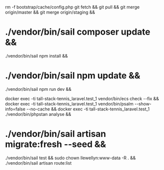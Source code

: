 rm -f bootstrap/cache/config.php
git fetch && git pull && git merge origin/master && git merge origin/staging && 
# ./vendor/bin/sail composer update && 
./vendor/bin/sail npm install && 
# ./vendor/bin/sail npm update && 
./vendor/bin/sail npm run dev && 


docker exec -ti tall-stack-tennis_laravel.test_1 vendor/bin/ecs check --fix && 
docker exec -ti tall-stack-tennis_laravel.test_1 vendor/bin/psalm --show-info=false --no-cache &&
docker exec -ti tall-stack-tennis_laravel.test_1 ./vendor/bin/phpstan analyse &&
# ./vendor/bin/sail artisan migrate:fresh --seed && 
./vendor/bin/sail test && 
sudo chown llewellyn:www-data -R . && 
./vendor/bin/sail artisan route:list

